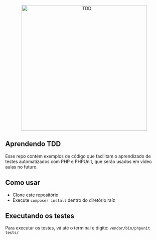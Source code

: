 <p align="center">
<img src="https://miro.medium.com/max/1400/1*wUsUWiM0o5H-CVNnnD-QUg.png" title="TDD" alt="TDD" width="400">
</p>

## Aprendendo TDD
Esse repo contém exemplos de código que facilitam o aprendizado de testes automatizados com PHP e PHPUnit, que serão usados em vídeo aulas no futuro.

## Como usar

- Clone este repositório
- Execute `composer install` dentro do diretório raíz


## Executando os testes
Para executar os testes, vá até o terminal e digite:
`vendor/bin/phpunit tests/`